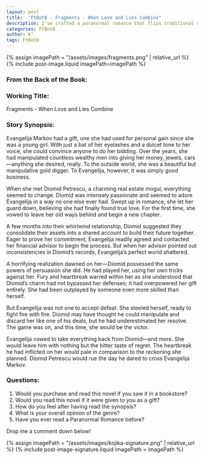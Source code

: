 ```yaml
---
layout: post
title:  "FtBotB - Fragments - When Love and Lies Combine"
description: I've crafted a paranormal romance that flips traditional relationship dynamics by featuring two characters with supernatural powers of persuasion. Through Evangelija Markov's story, a skilled manipulator who meets her match in Diomid Petrescu, I explore themes of deception, revenge, and the dark side of romance. What begins as a seemingly straightforward love story transforms into a dangerous game of power and retribution when Evangelija discovers she's been manipulated by someone with abilities similar to her own. I'm curious whether readers would be drawn to this darker take on paranormal romance, where love and manipulation intertwine.
categories: FtBotB
author: K°
tags: FtBotB
---
```


<div>
{% assign imagePath = "/assets/images/fragments.png" | relative_url %}
{% include post-image.liquid imagePath=imagePath %}
</div>

### From the Back of the Book:

### Working Title:
Fragments - When Love and Lies Combine

### Story Synopsis:
Evangelija Markov had a gift, one she had used for personal gain since she was a young girl. With just a bat of her eyelashes and a dulcet tone to her voice, she could convince anyone to do her bidding. Over the years, she had manipulated countless wealthy men into giving her money, jewels, cars—anything she desired, really. To the outside world, she was a beautiful but manipulative gold digger. To Evangelija, however, it was simply good business.  

When she met Diomid Petrescu, a charming real estate mogul, everything seemed to change. Diomid was intensely passionate and seemed to adore Evangelija in a way no one else ever had. Swept up in romance, she let her guard down, believing she had finally found true love. For the first time, she vowed to leave her old ways behind and begin a new chapter.  

A few months into their whirlwind relationship, Diomid suggested they consolidate their assets into a shared account to build their future together. Eager to prove her commitment, Evangelija readily agreed and contacted her financial advisor to begin the process. But when her advisor pointed out inconsistencies in Diomid’s records, Evangelija’s perfect world shattered.  

A horrifying realization dawned on her—Diomid possessed the same powers of persuasion she did. He had played her, using her own tricks against her. Fury and heartbreak warred within her as she understood that Diomid’s charm had not bypassed her defenses; it had overpowered her gift entirely. She had been outplayed by someone even more skilled than herself.  

But Evangelija was not one to accept defeat. She steeled herself, ready to fight fire with fire. Diomid may have thought he could manipulate and discard her like one of his deals, but he had underestimated her resolve. The game was on, and this time, she would be the victor.  

Evangelija vowed to take everything back from Diomid—and more. She would leave him with nothing but the bitter taste of regret. The heartbreak he had inflicted on her would pale in comparison to the reckoning she planned. Diomid Petrescu would rue the day he dared to cross Evangelija Markov.  

### Questions:
1. Would you purchase and read this novel if you saw it in a bookstore?
2. Would you read this novel if it were given to you as a gift?
3. How do you feel after having read the synopsis?
4. What is your overall opinion of the genre?
5. Have you ever read a Paranormal Romance before?

Drop me a comment down below!

<!-- signature -->
{% assign imagePath = "/assets/images/kojika-signature.png" | relative_url %}
{% include post-image-signature.liquid imagePath = imagePath %}